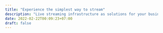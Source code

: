 ```yaml
---
title: "Experience the simplest way to stream"
description: "Live streaming infrastructure as solutions for your business to move forward. Save your time to focus on video content you want to deliver, we handle the rest."
date: 2022-02-22T00:09:23+07:00
draft: false
---
```

